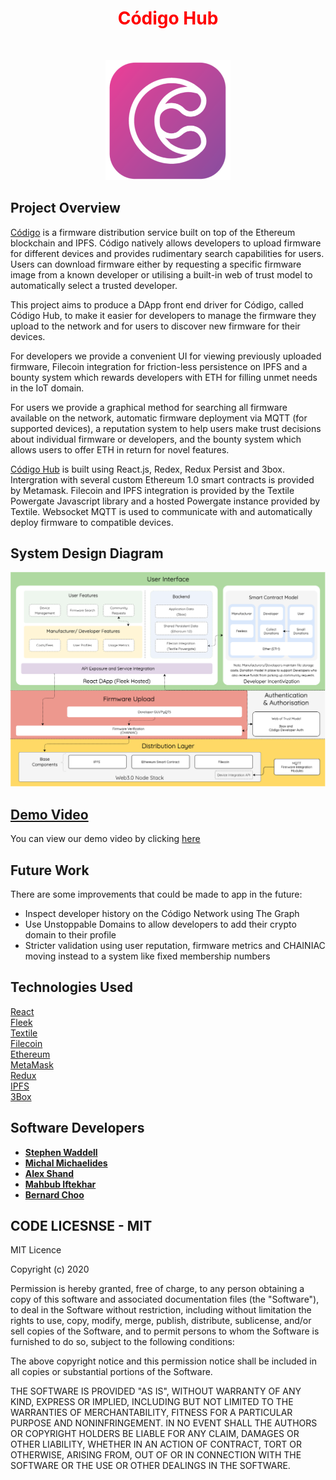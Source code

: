 
  
<h1  align="center" style="text-align: center;"><span  align="center" style="color: #ff0000;"><strong><span align="center" style="color: #FF0000;"> Código Hub
</span> </strong></span></h1>
<p style="text-align: center;">&nbsp;</p>
<p align="center">

<img alt="Código Hub" src="src/images/codigo_225.png" width="200">
</p>


## Project Overview

[Código](https://codigo-hub.com/) is a firmware distribution service built on top of the Ethereum blockchain and IPFS. Código natively allows developers to upload firmware for different devices and provides rudimentary search capabilities for users. Users can download firmware either by requesting a specific firmware image from a known developer or utilising a built-in web of trust model to automatically select a trusted developer.

This project aims to produce a DApp front end driver for Código, called Código Hub, to make it easier for developers to manage the firmware they upload to the network and for users to discover new firmware for their devices.

For developers we provide a convenient UI for viewing previously uploaded firmware, Filecoin integration for friction-less persistence on IPFS and a bounty system which rewards developers with ETH for filling unmet needs in the IoT domain.

For users we provide a graphical method for searching all firmware available on the network, automatic firmware deployment via MQTT (for supported devices), a reputation system to help users make trust decisions about individual firmware or developers, and the bounty system which allows users to offer ETH in return for novel features.

[Código Hub](https://codigo-hub.com/)  is built using React.js, Redex, Redux Persist and 3box. Intergration with several custom Ethereum 1.0 smart contracts is provided by Metamask. Filecoin and IPFS integration is provided by the Textile Powergate Javascript library and a hosted Powergate instance provided by Textile. Websocket MQTT is used to communicate with and automatically deploy firmware to compatible devices.
</div>

## System Design Diagram
<img alt="System Diagram" src="src/images/overview.png">



## [Demo Video](https://codigo-hub.com/)
You can view our demo video by clicking [here](https://codigo-hub.com/)
## Future Work 

There are some improvements that could be made to app in the future:
* Inspect developer history on the Código Network using The Graph
* Use Unstoppable Domains to allow developers to add their crypto domain to their profile
* Stricter validation using user reputation, firmware metrics and CHAINIAC
moving instead to a system like fixed membership numbers


## Technologies Used
[React](https://reactjs.org/) <br />
[Fleek](https://fleek.co/) <br />
[Textile](https://codigo-hub.com/) <br />
[Filecoin](https://filecoin.io/) <br />
[Ethereum](https://ethereum.org/en/) <br />
[MetaMask](https://metamask.io/) <br />
[Redux](https://redux.js.org/introduction/getting-started) <br />
[IPFS](https://ipfs.io/) <br />
[3Box](https://3box.io/) <br />



## Software Developers

* **[Stephen Waddell](https://github.com/ZeroSum24)** <br />
* **[Michal Michaelides](https://github.com/michaelg9)** <br />
* **[Alex Shand](https://github.com/Alex-Shand)** <br />
* **[Mahbub Iftekhar](https://www.mahbubiftekhar.co.uk/)** <br />
* **[Bernard Choo](https://github.com/Bernardchoo)** <br />



## CODE LICESNSE - MIT

MIT Licence

Copyright (c) 2020

Permission is hereby granted, free of charge, to any person obtaining a copy
of this software and associated documentation files (the "Software"), to deal
in the Software without restriction, including without limitation the rights
to use, copy, modify, merge, publish, distribute, sublicense, and/or sell
copies of the Software, and to permit persons to whom the Software is
furnished to do so, subject to the following conditions:

The above copyright notice and this permission notice shall be included in all
copies or substantial portions of the Software.

THE SOFTWARE IS PROVIDED "AS IS", WITHOUT WARRANTY OF ANY KIND, EXPRESS OR
IMPLIED, INCLUDING BUT NOT LIMITED TO THE WARRANTIES OF MERCHANTABILITY,
FITNESS FOR A PARTICULAR PURPOSE AND NONINFRINGEMENT. IN NO EVENT SHALL THE
AUTHORS OR COPYRIGHT HOLDERS BE LIABLE FOR ANY CLAIM, DAMAGES OR OTHER
LIABILITY, WHETHER IN AN ACTION OF CONTRACT, TORT OR OTHERWISE, ARISING FROM,
OUT OF OR IN CONNECTION WITH THE SOFTWARE OR THE USE OR OTHER DEALINGS IN THE
SOFTWARE.
